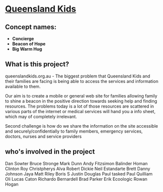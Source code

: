 # [Queensland Kids](http://www.queenslandkids.org)

## Concept names:

* **Concierge**
* **Beacon of Hope**
* **Big Warm Hug**

## What is this project?
queenslandkids.org.au - The biggest problem that Queensland Kids and their families are facing is being able to access the services and information available to them.

Our aim is to create a mobile or general web site for families allowing family to shine a beacon in the positive direction towards seeking help and finding resources. The problems today is a lot of those resources are scattered in various parts of the internet or medical services will hand you a info sheet, which may of completely irrelevant.

Second challenge is how do we share the information on the site accessible and securely/confidentially to family members, emergency services, doctors, nurses and service providers

## who's involved in the project 

Dan Sowter
Bruce Stronge
Mark Dunn
Andy Fitzsimon
Balinder
Homan
Clinton Roy
Christpherys Alva
Robert Dickie
Neil Estandarte
Brett
Danny Johnson
Jaya
Matt Riley
Boris S
Justin Douglas
Paul tasked
Paul Quilliam
Oli
Lucas Caton
Richardo Bernardell
Brad Parker
Erik Ecoologic
Rowan Hogan

